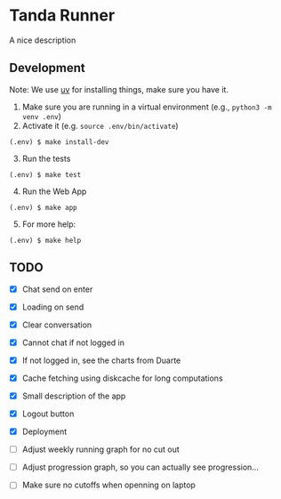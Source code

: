 # Tanda Runner

A nice description

## Development

Note: We use [uv](https://github.com/astral-sh/uv?tab=readme-ov-file#getting-started) for installing things, make sure you have it.

1. Make sure you are running in a virtual environment (e.g., `python3 -m venv .env`)
2. Activate it (e.g. `source .env/bin/activate`)

```shell
(.env) $ make install-dev
```

3. Run the tests

```shell
(.env) $ make test
```

4. Run the Web App

```shell
(.env) $ make app
```

5. For more help:
```shell
(.env) $ make help
```

## TODO 

- [x] Chat send on enter
- [x] Loading on send
- [x] Clear conversation
- [x] Cannot chat if not logged in 
- [x] If not logged in, see the charts from Duarte 
- [x] Cache fetching using diskcache for long computations
- [x] Small description of the app
- [x] Logout button
- [x] Deployment
- [ ] Adjust weekly running graph for no cut out
- [ ] Adjust progression graph, so you can actually see progression...
- [ ] Make sure no cutoffs when openning on laptop

